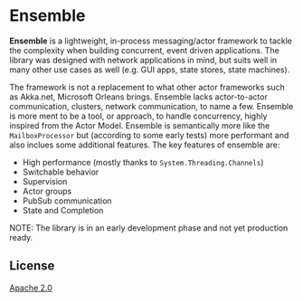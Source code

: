 # Ensemble

**Ensemble** is a lightweight, in-process messaging/actor framework to tackle the complexity when building concurrent, event driven applications. The library was designed with network applications in mind, but suits well in many other use cases as well (e.g. GUI apps, state stores, state machines).

The framework is not a replacement to what other actor frameworks such as Akka.net, Microsoft Orleans brings. Ensemble lacks actor-to-actor communication, clusters, network communication, to name a few. Ensemble is more ment to be a tool, or approach, to handle concurrency, highly inspired from the Actor Model. Ensemble is semantically more like the `MailboxProcessor` but (according to some early tests) more performant and also inclues some additional features. The key features of ensemble are:

- High performance (mostly thanks to `System.Threading.Channels`)
- Switchable behavior
- Supervision
- Actor groups
- PubSub communication
- State and Completion

NOTE: The library is in an early development phase and not yet production ready.

## License

[Apache 2.0](https://raw.githubusercontent.com/ljungloef/Ensemble/main/LICENSE)